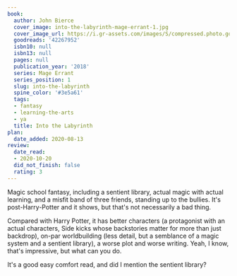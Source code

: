 ```yaml
---
book:
  author: John Bierce
  cover_image: into-the-labyrinth-mage-errant-1.jpg
  cover_image_url: https://i.gr-assets.com/images/S/compressed.photo.goodreads.com/books/1539137096l/42267952._SX318_.jpg
  goodreads: '42267952'
  isbn10: null
  isbn13: null
  pages: null
  publication_year: '2018'
  series: Mage Errant
  series_position: 1
  slug: into-the-labyrinth
  spine_color: '#3e5a61'
  tags:
  - fantasy
  - learning-the-arts
  - ya
  title: Into the Labyrinth
plan:
  date_added: 2020-08-13
review:
  date_read:
  - 2020-10-20
  did_not_finish: false
  rating: 3
---
```


Magic school fantasy, including a sentient library, actual magic with actual learning, and a misfit band of three
friends, standing up to the bullies. It's post-Harry-Potter and it shows, but that's not necessarily a bad thing.

Compared with Harry Potter, it has better characters (a protagonist with an actual characters, Side kicks whose
backstories matter for more than just backdrop), on-par worldbuilding (less detail, but a semblance of a magic system
and a sentient library), a worse plot and worse writing. Yeah, I know, that's impressive, but what can you do.

It's a good easy comfort read, and did I mention the sentient library?
